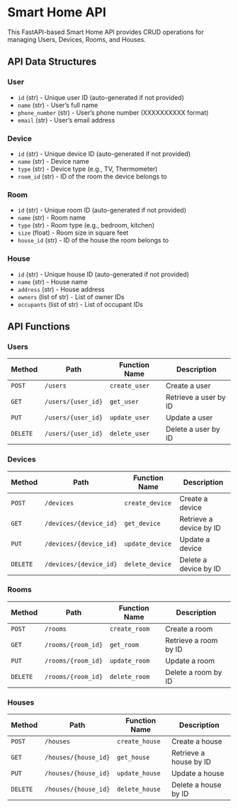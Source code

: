 # Smart Home API

This FastAPI-based Smart Home API provides CRUD operations for managing Users, Devices, Rooms, and Houses.


## **API Data Structures**
### **User**
- `id` (str) - Unique user ID (auto-generated if not provided)
- `name` (str) - User’s full name
- `phone_number` (str) - User’s phone number (XXXXXXXXXX format)
- `email` (str) - User’s email address


### **Device**
- `id` (str) - Unique device ID (auto-generated if not provided)
- `name` (str) - Device name
- `type` (str) - Device type (e.g., TV, Thermometer)
- `room_id` (str) - ID of the room the device belongs to

### **Room**
- `id` (str) - Unique room ID (auto-generated if not provided)
- `name` (str) - Room name
- `type` (str) - Room type (e.g., bedroom, kitchen)
- `size` (float) - Room size in square feet
- `house_id` (str) - ID of the house the room belongs to

### **House**
- `id` (str) - Unique house ID (auto-generated if not provided)
- `name` (str) - House name
- `address` (str) - House address
- `owners` (list of str) - List of owner IDs
- `occupants` (list of str) - List of occupant IDs


## **API Functions**
### **Users**
| Method  | Path                | Function Name    | Description |
|---------|---------------------|-----------------|-------------|
| `POST`  | `/users`            | `create_user`   | Create a user |
| `GET`   | `/users/{user_id}`   | `get_user`      | Retrieve a user by ID |
| `PUT`   | `/users/{user_id}`   | `update_user`   | Update a user|
| `DELETE`| `/users/{user_id}`   | `delete_user`   | Delete a user by ID |

### **Devices**
| Method  | Path                | Function Name    | Description |
|---------|---------------------|-----------------|-------------|
| `POST`  | `/devices`          | `create_device` | Create a device |
| `GET`   | `/devices/{device_id}` | `get_device` | Retrieve a device by ID |
| `PUT`   | `/devices/{device_id}` | `update_device` | Update a device |
| `DELETE`| `/devices/{device_id}` | `delete_device` | Delete a device by ID |

### **Rooms**
| Method  | Path                | Function Name    | Description |
|---------|---------------------|-----------------|-------------|
| `POST`  | `/rooms`            | `create_room`   | Create a room |
| `GET`   | `/rooms/{room_id}`   | `get_room`      | Retrieve a room by ID |
| `PUT`   | `/rooms/{room_id}`   | `update_room`   | Update a room |
| `DELETE`| `/rooms/{room_id}`   | `delete_room`   | Delete a room by ID |

### **Houses**
| Method  | Path                | Function Name    | Description |
|---------|---------------------|-----------------|-------------|
| `POST`  | `/houses`           | `create_house`  | Create a house |
| `GET`   | `/houses/{house_id}` | `get_house`     | Retrieve a house by ID |
| `PUT`   | `/houses/{house_id}` | `update_house`  | Update a house |
| `DELETE`| `/houses/{house_id}` | `delete_house`  | Delete a house by ID|